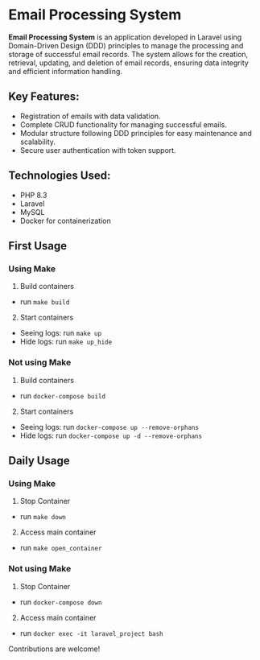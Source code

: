 # Email Processing System

**Email Processing System** is an application developed in Laravel using Domain-Driven Design (DDD) principles to manage the processing and storage of successful email records. The system allows for the creation, retrieval, updating, and deletion of email records, ensuring data integrity and efficient information handling.

## Key Features:
- Registration of emails with data validation.
- Complete CRUD functionality for managing successful emails.
- Modular structure following DDD principles for easy maintenance and scalability.
- Secure user authentication with token support.

## Technologies Used:
- PHP 8.3
- Laravel
- MySQL
- Docker for containerization

## First Usage

### Using Make
1. Build containers
 - run `make build`
2. Start containers
 - Seeing logs: run `make up`
 - Hide logs: run `make up_hide`

### Not using Make
1. Build containers
 - run `docker-compose build`
2. Start containers
 - Seeing logs: run `docker-compose up --remove-orphans`
 - Hide logs: run `docker-compose up -d --remove-orphans`

## Daily Usage

### Using Make
1. Stop Container
 - run `make down`
2. Access main container
 - run `make open_container`

### Not using Make
1. Stop Container
 - run `docker-compose down`
2. Access main container
 - run `docker exec -it laravel_project bash`

Contributions are welcome!

